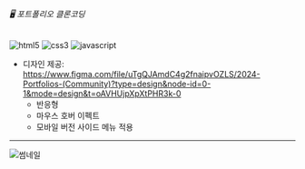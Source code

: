 ###### 🖥️ 포트폴리오 클론코딩
![html5](https://img.shields.io/badge/html5-222222.svg?&style=for-the-badge&logo=html5&logoColor=ffffff)
![css3](https://img.shields.io/badge/css3-222222.svg?&style=for-the-badge&logo=css3&logoColor=ffffff)
![javascript](https://img.shields.io/badge/javascript-222222.svg?&style=for-the-badge&logo=javascript&logoColor=ffffff)
- 디자인 제공: https://www.figma.com/file/uTgQJAmdC4g2fnaipvOZLS/2024-Portfolios-(Community)?type=design&node-id=0-1&mode=design&t=oAVHUjpXpXtPHR3k-0
    - 반응형
    - 마우스 호버 이펙트
    - 모바일 버전 사이드 메뉴 적용
 ---
 ![썸네일]("./thumbnail.png")